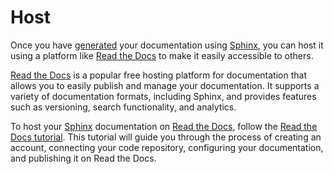 # Host

Once you have [generated](generate.md) your documentation using [Sphinx](https://www.sphinx-doc.org/en/master/), you can host it using a platform like [Read the Docs](https://readthedocs.org/) to make it easily accessible to others.

[Read the Docs](https://readthedocs.org/) is a popular free hosting platform for documentation that allows you to easily publish and manage your documentation.
It supports a variety of documentation formats, including Sphinx, and provides features such as versioning, search functionality, and analytics.

To host your [Sphinx](https://www.sphinx-doc.org/en/master/) documentation on [Read the Docs](https://readthedocs.org/), follow the [Read the Docs tutorial](https://docs.readthedocs.io/en/stable/tutorial/index.html).
This tutorial will guide you through the process of creating an account, connecting your code repository, configuring your documentation, and publishing it on Read the Docs.
